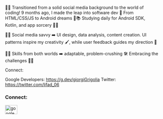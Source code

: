 📱✨ Transitioned from a solid social media background to the world of coding! 9 months ago, I made the leap into software dev 🚀 From HTML/CSS/JS to Android dreams 🤖📚 Studying daily for Android SDK, Kotlin, and app sorcery 🎩✨

🎨💡 Social media savvy ➡️ UI design, data analysis, content creation. UI patterns inspire my creativity 🖌️, while user feedback guides my direction 🧭

🔧🌟 Skills from both worlds ➡️ adaptable, problem-crushing 🛠️ Embracing the challenges 🌱🚀

Connect:

Google Developers: https://g.dev/giorgiGrigolia
Twitter: https://twitter.com/lifad_06

<h3 align="left">Connect:</h3>
<p align="left">
<a href="https://g.dev/giorgiGrigolia" target="blank"><img align="center" src="https://raw.githubusercontent.com/rahuldkjain/github-profile-readme-generator/master/src/images/icons/Social/google-in-alt.svg" alt="googleDevelopers" height="30" width="40" /></a>

